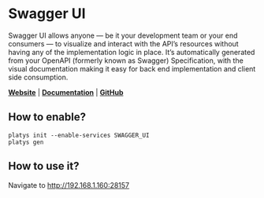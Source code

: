 # Swagger UI

Swagger UI allows anyone — be it your development team or your end consumers — to visualize and interact with the API’s resources without having any of the implementation logic in place. It’s automatically generated from your OpenAPI (formerly known as Swagger) Specification, with the visual documentation making it easy for back end implementation and client side consumption.

**[Website](https://swagger.io/tools/swagger-ui/)** | **[Documentation](https://swagger.io/docs/open-source-tools/swagger-ui/)** | **[GitHub](https://github.com/swagger-api/swagger-ui)**

## How to enable?

```
platys init --enable-services SWAGGER_UI
platys gen
```

## How to use it?

Navigate to <http://192.168.1.160:28157>